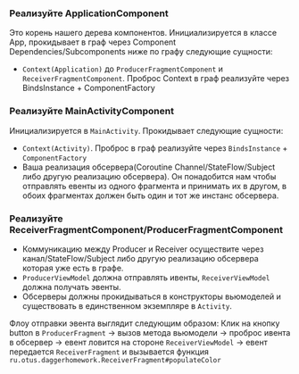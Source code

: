 ### Реализуйте ApplicationComponent
Это корень нашего дерева компонентов. Инициализируется в классе App, прокидывает в граф через Component Dependencies/Subcomponents ниже по графу следующие сущности:
- `Context(Application)` до `ProducerFragmentComponent` и `ReceiverFragmentComponent`. 
Проброс Context в граф реализуйте через BindsInstance + ComponentFactory

### Реализуйте MainActivityComponent
Инициализируется в `MainActivity`. Прокидывает следующие сущности:
- `Context(Activity)`. Проброс в граф реализуйте через `BindsInstance` + `ComponentFactory`
- Ваша реализация обсервера(Coroutine Channel/StateFlow/Subject либо другую реализацию обсервера). Он понадобится нам чтобы отправлять евенты из одного фрагмента и принимать их в другом, в обоих фрагментах должен быть один и тот же инстанс обсервера.

### Реализуйте ReceiverFragmentComponent/ProducerFragmentComponent
- Коммуникацию между Producer и Receiver осуществите через канал/StateFlow/Subject либо другую реализацию обсервера которая уже есть в графе.
- `ProducerViewModel` должна отправлять ивенты, `ReceiverViewModel` должна получать эвенты.
- Обсерверы должны прокидываться в конструкторы вьюмоделей и существовать в единственном экземпляре в `Activity`.

Флоу отправки эвента выглядит следующим образом: Клик на кнопку button в `ProducerFragment` -> вызов метода вьюмодели -> проброс ивента в обсервер -> евент ловится на стороне `ReceiverViewModel` -> евент передается `ReceiverFragment` и вызывается функция `ru.otus.daggerhomework.ReceiverFragment#populateColor`
